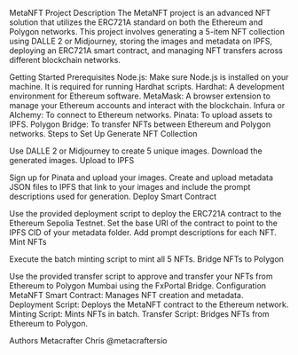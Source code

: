 MetaNFT Project
Description
The MetaNFT project is an advanced NFT solution that utilizes the ERC721A standard on both the Ethereum and Polygon networks. This project involves generating a 5-item NFT collection using DALLE 2 or Midjourney, storing the images and metadata on IPFS, deploying an ERC721A smart contract, and managing NFT transfers across different blockchain networks.

Getting Started
Prerequisites
Node.js: Make sure Node.js is installed on your machine. It is required for running Hardhat scripts.
Hardhat: A development environment for Ethereum software.
MetaMask: A browser extension to manage your Ethereum accounts and interact with the blockchain.
Infura or Alchemy: To connect to Ethereum networks.
Pinata: To upload assets to IPFS.
Polygon Bridge: To transfer NFTs between Ethereum and Polygon networks.
Steps to Set Up
Generate NFT Collection

Use DALLE 2 or Midjourney to create 5 unique images.
Download the generated images.
Upload to IPFS

Sign up for Pinata and upload your images.
Create and upload metadata JSON files to IPFS that link to your images and include the prompt descriptions used for generation.
Deploy Smart Contract

Use the provided deployment script to deploy the ERC721A contract to the Ethereum Sepolia Testnet.
Set the base URI of the contract to point to the IPFS CID of your metadata folder.
Add prompt descriptions for each NFT.
Mint NFTs

Execute the batch minting script to mint all 5 NFTs.
Bridge NFTs to Polygon

Use the provided transfer script to approve and transfer your NFTs from Ethereum to Polygon Mumbai using the FxPortal Bridge.
Configuration
MetaNFT Smart Contract: Manages NFT creation and metadata.
Deployment Script: Deploys the MetaNFT contract to the Ethereum network.
Minting Script: Mints NFTs in batch.
Transfer Script: Bridges NFTs from Ethereum to Polygon.

Authors
Metacrafter Chris
@metacraftersio
